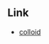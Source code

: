 

## Link

* [colloid](https://aur.archlinux.org/packages?O=0&SeB=nd&K=colloid&outdated=&SB=m&SO=d&PP=50&submit=Go)
